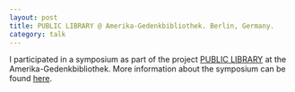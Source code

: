 ```yaml
---
layout: post
title: PUBLIC LIBRARY @ Amerika-Gedenkbibliothek. Berlin, Germany.
category: talk
---
```


I participated in a symposium as part of the project [PUBLIC LIBRARY](http://www.publiclibrary.de/) at the Amerika-Gedenkbibliothek. More information about the symposium can be found [here](http://www.publiclibrary.de/wp-content/uploads/2016/08/SYMPOSIUM_PUBLIC_LIBRARY.pdf).